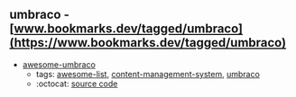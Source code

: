 umbraco - [www.bookmarks.dev/tagged/umbraco](https://www.bookmarks.dev/tagged/umbraco)
---
* [awesome-umbraco](https://github.com/umbraco-community/awesome-umbraco#readme)
    * tags: [awesome-list](../tagged/awesome-list.md), [content-management-system](../tagged/content-management-system.md), [umbraco](../tagged/umbraco.md)
    * :octocat: [source code](https://github.com/umbraco-community/awesome-umbraco#readme)
